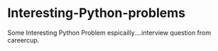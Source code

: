 # Interesting-Python-problems

Some Interesting Python Problem espicailly....interview question from careercup.
